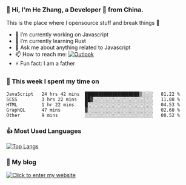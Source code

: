 ### 👋 Hi, I'm He Zhang, a Developer 🚀 from China.

This is the place where I opensource stuff and break things :rofl:

- 🔭  I’m currently working on Javascript
- 🌱  I’m currently learning Rust
- 💬  Ask me about anything related to Javascript
- 📫  How to reach me: [![Outlook](https://img.shields.io/badge/-Outlook-0078D4?style=flat&logo=Microsoft-Outlook&logoColor=white)](mailto:zhanghecool@outlook.com)
- ⚡  Fun fact: I am a father

### 💪 This week I spent my time on 
<!--START_SECTION:waka-->
```text
JavaScript   24 hrs 42 mins  ████████████████████▒░░░░   81.22 % 
SCSS         3 hrs 22 mins   ██▓░░░░░░░░░░░░░░░░░░░░░░   11.08 % 
HTML         1 hr 22 mins    █░░░░░░░░░░░░░░░░░░░░░░░░   04.53 % 
GraphQL      47 mins         ▓░░░░░░░░░░░░░░░░░░░░░░░░   02.60 % 
Other        9 mins          ░░░░░░░░░░░░░░░░░░░░░░░░░   00.52 % 
```
<!--END_SECTION:waka-->

### 👍 Most Used Languages
[![Top Langs](https://github-readme-stats.vercel.app/api/top-langs/?username=zhanghecool&layout=compact)](https://zhanghe.cool)

### 🌈 My blog 
[![Click to enter my website](https://cdn.jsdelivr.net/gh/zhanghecool/assets/images/gif/zhanghecools.gif)](https://zhanghe.cool)
